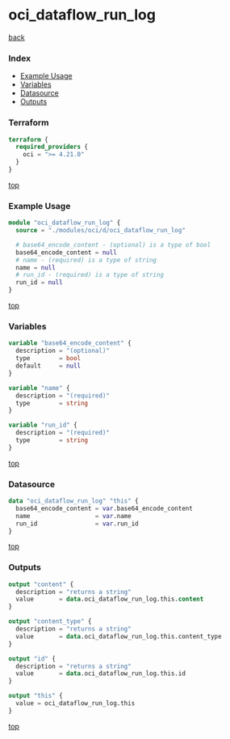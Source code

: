# oci_dataflow_run_log

[back](../oci.md)

### Index

- [Example Usage](#example-usage)
- [Variables](#variables)
- [Datasource](#datasource)
- [Outputs](#outputs)

### Terraform

```terraform
terraform {
  required_providers {
    oci = ">= 4.21.0"
  }
}
```

[top](#index)

### Example Usage

```terraform
module "oci_dataflow_run_log" {
  source = "./modules/oci/d/oci_dataflow_run_log"

  # base64_encode_content - (optional) is a type of bool
  base64_encode_content = null
  # name - (required) is a type of string
  name = null
  # run_id - (required) is a type of string
  run_id = null
}
```

[top](#index)

### Variables

```terraform
variable "base64_encode_content" {
  description = "(optional)"
  type        = bool
  default     = null
}

variable "name" {
  description = "(required)"
  type        = string
}

variable "run_id" {
  description = "(required)"
  type        = string
}
```

[top](#index)

### Datasource

```terraform
data "oci_dataflow_run_log" "this" {
  base64_encode_content = var.base64_encode_content
  name                  = var.name
  run_id                = var.run_id
}
```

[top](#index)

### Outputs

```terraform
output "content" {
  description = "returns a string"
  value       = data.oci_dataflow_run_log.this.content
}

output "content_type" {
  description = "returns a string"
  value       = data.oci_dataflow_run_log.this.content_type
}

output "id" {
  description = "returns a string"
  value       = data.oci_dataflow_run_log.this.id
}

output "this" {
  value = oci_dataflow_run_log.this
}
```

[top](#index)